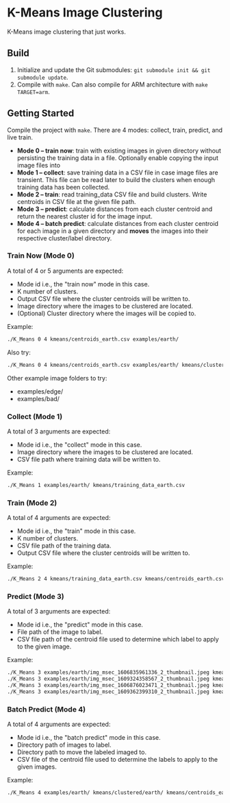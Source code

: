 # K-Means Image Clustering
K-Means image clustering that just works.
## Build
1. Initialize and update the Git submodules: `git submodule init && git submodule update`.
2. Compile with `make`. Can also compile for ARM architecture with `make TARGET=arm`.
## Getting Started
Compile the project with `make`. There are 4 modes: collect, train, predict, and live train.
 - **Mode 0 – train now**: train with existing images in given directory without persisting the training data in a file. Optionally enable copying the input image files into 
 - **Mode 1 – collect**: save training data in a CSV file in case image files are transient. This file can be read later to build the clusters when enough training data has been collected.
 - **Mode 2 – train**: read training_data CSV file and build clusters. Write centroids in CSV file at the given file path.
 - **Mode 3 – predict**: calculate distances from each cluster centroid and return the nearest cluster id for the image input.
 - **Mode 4 – batch predict**: calculate distances from each cluster centroid for each image in a given directory and **moves** the images into their respective cluster/label directory.

### Train Now (Mode 0)

A total of 4 or 5 arguments are expected:
 - Mode id i.e., the "train now" mode in this case.
 - K number of clusters.
 - Output CSV file where the cluster centroids will be written to.
 - Image directory where the images to be clustered are located.
 - (Optional) Cluster directory where the images will be copied to.

Example:
```bash
./K_Means 0 4 kmeans/centroids_earth.csv examples/earth/
```

Also try:
```bash
./K_Means 0 4 kmeans/centroids_earth.csv examples/earth/ kmeans/clustered/earth/
```

Other example image folders to try:
- examples/edge/
- examples/bad/

### Collect (Mode 1)

A total of 3 arguments are expected:
 - Mode id i.e., the "collect" mode in this case.
 - Image directory where the images to be clustered are located.
 - CSV file path where training data will be written to.

 Example:
```bash
./K_Means 1 examples/earth/ kmeans/training_data_earth.csv
```

### Train (Mode 2)

A total of 4 arguments are expected:
 - Mode id i.e., the "train" mode in this case.
 - K number of clusters.
 - CSV file path of the training data.
 - Output CSV file where the cluster centroids will be written to.

Example:
```bash
./K_Means 2 4 kmeans/training_data_earth.csv kmeans/centroids_earth.csv
```
### Predict (Mode 3)

A total of 3 arguments are expected:
 - Mode id i.e., the "predict" mode in this case.
 - File path of the image to label.
 - CSV file path of the centroid file used to determine which label to apply to the given image.

Example:
```bash
./K_Means 3 examples/earth/img_msec_1606835961336_2_thumbnail.jpeg kmeans/centroids_earth.csv
./K_Means 3 examples/earth/img_msec_1609324358567_2_thumbnail.jpeg kmeans/centroids_earth.csv
./K_Means 3 examples/earth/img_msec_1606876023471_2_thumbnail.jpeg kmeans/centroids_earth.csv
./K_Means 3 examples/earth/img_msec_1609362399310_2_thumbnail.jpeg kmeans/centroids_earth.csv
```

### Batch Predict (Mode 4)

A total of 4 arguments are expected:
 - Mode id i.e., the "batch predict" mode in this case.
 - Directory path of images to label.
 - Directory path to move the labeled imaged to.
 - CSV file of the centroid file used to determine the labels to apply to the given images.

Example:
```bash
./K_Means 4 examples/earth/ kmeans/clustered/earth/ kmeans/centroids_earth.csv
```